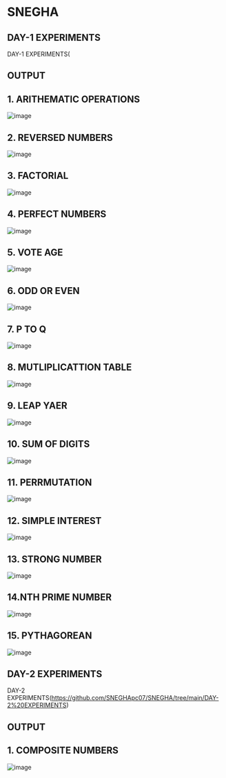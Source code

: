 # SNEGHA
## DAY-1 EXPERIMENTS
DAY-1 EXPERIMENTS(
## OUTPUT
## 1. ARITHEMATIC OPERATIONS
![image](https://user-images.githubusercontent.com/112924718/193977364-dd9cfa76-f67c-46b3-a824-7fb716255ad5.png)
## 2. REVERSED NUMBERS
![image](https://user-images.githubusercontent.com/112924718/193977818-d0a46a97-b719-451a-b4d5-1b0fe4fff17c.png)
## 3. FACTORIAL
![image](https://user-images.githubusercontent.com/112924718/193978143-d4229f4d-c35c-4be4-95c1-081a9e7babac.png)
## 4. PERFECT NUMBERS
![image](https://user-images.githubusercontent.com/112924718/193978485-046d547c-59c3-4a13-9fcf-a869dc1b7297.png)
## 5. VOTE AGE
![image](https://user-images.githubusercontent.com/112924718/193978688-be8513db-41e0-47d3-b515-59faee8a3752.png)
## 6. ODD OR EVEN
![image](https://user-images.githubusercontent.com/112924718/193978923-8539d90e-a7c8-43d2-be10-02018e38730f.png)
## 7.  P TO Q
![image](https://user-images.githubusercontent.com/112924718/193979627-d38eb1d1-a64f-4a31-acc8-fd4e9ff16121.png)
## 8. MUTLIPLICATTION TABLE 
![image](https://user-images.githubusercontent.com/112924718/193980669-fa989f7b-4ae3-4070-9a1e-f94cf9dbafe1.png)
## 9. LEAP YAER
![image](https://user-images.githubusercontent.com/112924718/193980965-53b2aa55-f519-4fa6-8b94-021895256762.png)
## 10. SUM OF DIGITS
![image](https://user-images.githubusercontent.com/112924718/193981254-650686fb-978c-48f8-86ad-c77cc6d71ba4.png)
## 11. PERRMUTATION
![image](https://user-images.githubusercontent.com/112924718/193981635-b816e317-baab-438a-aaf6-9dfeb332a097.png)
## 12.  SIMPLE INTEREST
![image](https://user-images.githubusercontent.com/112924718/193981984-7ad9e65e-fd57-47f9-8bc7-7e8e15bc4485.png)
## 13. STRONG NUMBER
![image](https://user-images.githubusercontent.com/112924718/193982351-48175e9a-2b85-472e-9ff9-37e491428444.png)
## 14.NTH PRIME NUMBER
![image](https://user-images.githubusercontent.com/112924718/193982649-53a0cb42-1d2e-4a8a-a435-81915bf09b1e.png)
## 15. PYTHAGOREAN
![image](https://user-images.githubusercontent.com/112924718/193983428-2be755e8-2e30-4d9c-b7eb-5a348b70710d.png)



## DAY-2 EXPERIMENTS
DAY-2 EXPERIMENTS(https://github.com/SNEGHApc07/SNEGHA/tree/main/DAY-2%20EXPERIMENTS)
## OUTPUT
## 1. COMPOSITE NUMBERS
![image](https://user-images.githubusercontent.com/112924718/193985535-e55c35d2-c9e4-41ba-a3d5-e170e2f15779.png)
